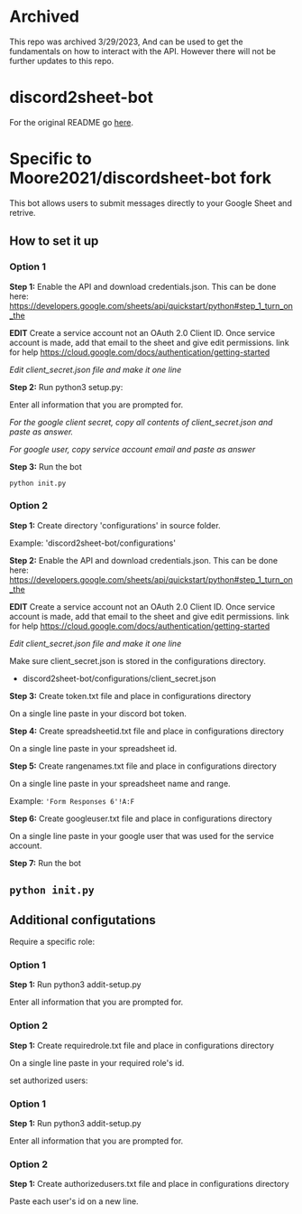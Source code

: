 # Archived 
This repo was archived 3/29/2023, And can be used to get the fundamentals on how to interact with the API. However there will not be further updates to this repo.

# discord2sheet-bot

For the original README go [here](https://github.com/hugonun/discord2sheet-bot).

# Specific to Moore2021/discordsheet-bot fork

This bot allows users to submit messages directly to your Google Sheet and retrive.

## How to set it up

### Option 1

**Step 1:** Enable the API and download credentials.json. This can be done here: https://developers.google.com/sheets/api/quickstart/python#step_1_turn_on_the

**EDIT** Create a service account not an OAuth 2.0 Client ID. Once service account is made, add that email to the sheet and give edit permissions.
link for help https://cloud.google.com/docs/authentication/getting-started

*Edit client_secret.json file and make it one line*

**Step 2:** Run python3 setup.py:

Enter all information that you are prompted for.

*For the google client secret, copy all contents of client_secret.json and paste as answer.*

*For google user, copy service account email and paste as answer*

**Step 3:** Run the bot

`python init.py`

### Option 2

**Step 1:** Create directory 'configurations' in source folder.

Example: 'discord2sheet-bot/configurations'

**Step 2:** Enable the API and download credentials.json. This can be done here: https://developers.google.com/sheets/api/quickstart/python#step_1_turn_on_the

**EDIT** Create a service account not an OAuth 2.0 Client ID. Once service account is made, add that email to the sheet and give edit permissions.
link for help https://cloud.google.com/docs/authentication/getting-started

*Edit client_secret.json file and make it one line*

Make sure client_secret.json is stored in the configurations directory.
- discord2sheet-bot/configurations/client_secret.json

**Step 3:** Create token.txt file and place in configurations directory

On a single line paste in your discord bot token.

**Step 4:** Create spreadsheetid.txt file and place in configurations directory

On a single line paste in your spreadsheet id.

**Step 5:** Create rangenames.txt file and place in configurations directory

On a single line paste in your spreadsheet name and range.

Example: `'Form Responses 6'!A:F`

**Step 6:** Create googleuser.txt file and place in configurations directory

On a single line paste in your google user that was used for the service account.

**Step 7:** Run the bot

`python init.py`
------

## Additional configutations

Require a specific role:

### Option 1

**Step 1:** Run python3 addit-setup.py

Enter all information that you are prompted for.

### Option 2

**Step 1:** Create requiredrole.txt file and place in configurations directory

On a single line paste in your required role's id.

set authorized users:

### Option 1

**Step 1:** Run python3 addit-setup.py

Enter all information that you are prompted for.

### Option 2

**Step 1:** Create authorizedusers.txt file and place in configurations directory

Paste each user's id on a new line.
